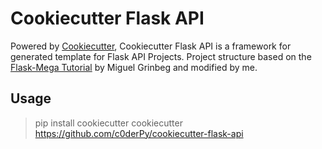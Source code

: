 # Cookiecutter Flask API

Powered by [Cookiecutter](https://cookiecutter.readthedocs.io/), Cookiecutter Flask API is a framework for generated template for Flask API Projects. Project structure based on the [Flask-Mega Tutorial](https://blog.miguelgrinberg.com/post/the-flask-mega-tutorial-part-i-hello-world) by Miguel Grinbeg and modified by me.

## Usage
> pip install cookiecutter
> cookiecutter https://github.com/c0derPy/cookiecutter-flask-api
